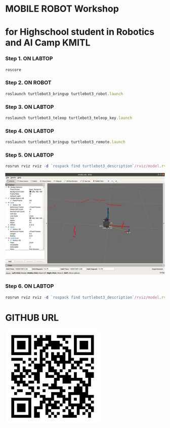 # MOBILE ROBOT Workshop 
# for Highschool student in Robotics and AI Camp KMITL


### Step 1. ON LABTOP
```jsx
roscore
```
### Step 2. ON ROBOT
```jsx
roslaunch turtlebot3_bringup turtlebot3_robot.launch
```
### Step 3. ON LABTOP
```jsx
roslaunch turtlebot3_teleop turtlebot3_teleop_key.launch
```
### Step 4. ON LABTOP
```jsx
roslaunch turtlebot3_bringup turtlebot3_remote.launch
```
### Step 5. ON LABTOP
```jsx
rosrun rviz rviz -d `rospack find turtlebot3_description`/rviz/model.rviz
```
![](./docs/rviz.jpg)
### Step 6. ON LABTOP
```jsx
rosrun rviz rviz -d `rospack find turtlebot3_description`/rviz/model.rviz
```

# GITHUB URL
![](./docs/url.png)
